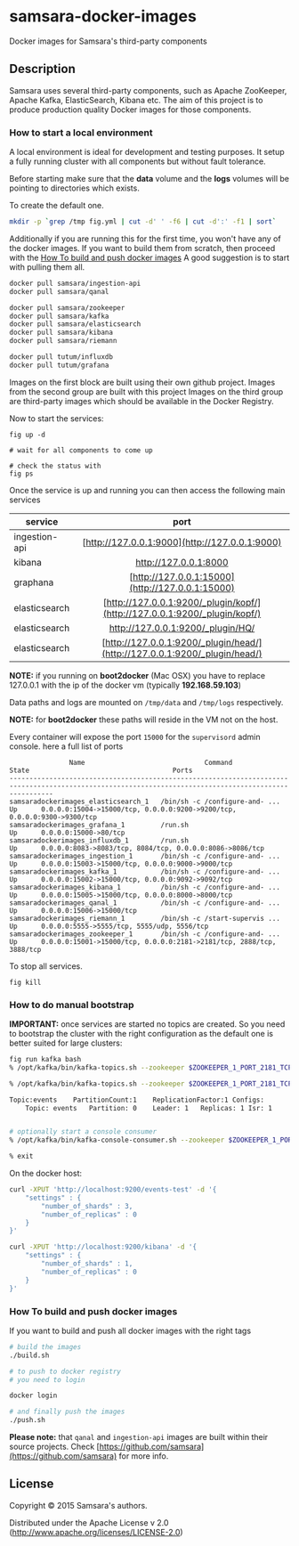 # samsara-docker-images

Docker images for Samsara's third-party components

## Description

Samsara uses several third-party components, such as Apache ZooKeeper,
Apache Kafka, ElasticSearch, Kibana etc.
The aim of this project is to produce production quality Docker images
for those components.

### How to start a local environment

A local environment is ideal for development and testing purposes.
It setup a fully running cluster with all components but without
fault tolerance.

Before starting make sure that the **data** volume and the **logs** volumes
will be pointing to directories which exists.

To create the default one.
```bash
mkdir -p `grep /tmp fig.yml | cut -d' ' -f6 | cut -d':' -f1 | sort`
```

Additionally if you are running this for the first time, you won't have any
of the docker images. If you want to build them from scratch, then proceed
with the [How To build and push docker images](#how-to-build-and-push-docker-images)
A good suggestion is to start with pulling them all.

```bash
docker pull samsara/ingestion-api
docker pull samsara/qanal

docker pull samsara/zookeeper
docker pull samsara/kafka
docker pull samsara/elasticsearch
docker pull samsara/kibana
docker pull samsara/riemann

docker pull tutum/influxdb
docker pull tutum/grafana
```

Images on the first block are built using their own github project.
Images from the second group are built with this project
Images on the third group are third-party images which should be available
in the Docker Registry.

Now to start the services:

```
fig up -d

# wait for all components to come up

# check the status with
fig ps

```

Once the service is up and running you can then access
the following main services

| service       |               port                               |
|---------------|:------------------------------------------------:|
| ingestion-api | [http://127.0.0.1:9000](http://127.0.0.1:9000)   |
| kibana        | [http://127.0.0.1:8000 ](http://127.0.0.1:8000)  |
| graphana	| [http://127.0.0.1:15000](http://127.0.0.1:15000) |
| elasticsearch | [http://127.0.0.1:9200/_plugin/kopf/](http://127.0.0.1:9200/_plugin/kopf/) |
| elasticsearch | [http://127.0.0.1:9200/_plugin/HQ/  ](http://127.0.0.1:9200/_plugin/HQ/  ) |
| elasticsearch | [http://127.0.0.1:9200/_plugin/head/](http://127.0.0.1:9200/_plugin/head/) |

**NOTE:** if you running on **boot2docker** (Mac OSX) you have to
replace 127.0.0.1 with the ip of the docker vm (typically **192.168.59.103**)

Data paths and logs are mounted on `/tmp/data` and `/tmp/logs` respectively.

**NOTE:** for **boot2docker** these paths will reside in the VM not on the host.


Every container will expose the port `15000` for the `supervisord` admin console.
here a full list of ports

```
               Name                              Command               State                                    Ports
-------------------------------------------------------------------------------------------------------------------------------------------------------
samsaradockerimages_elasticsearch_1   /bin/sh -c /configure-and- ...   Up      0.0.0.0:15004->15000/tcp, 0.0.0.0:9200->9200/tcp, 0.0.0.0:9300->9300/tcp
samsaradockerimages_grafana_1         /run.sh                          Up      0.0.0.0:15000->80/tcp
samsaradockerimages_influxdb_1        /run.sh                          Up      0.0.0.0:8083->8083/tcp, 8084/tcp, 0.0.0.0:8086->8086/tcp
samsaradockerimages_ingestion_1       /bin/sh -c /configure-and- ...   Up      0.0.0.0:15003->15000/tcp, 0.0.0.0:9000->9000/tcp
samsaradockerimages_kafka_1           /bin/sh -c /configure-and- ...   Up      0.0.0.0:15002->15000/tcp, 0.0.0.0:9092->9092/tcp
samsaradockerimages_kibana_1          /bin/sh -c /configure-and- ...   Up      0.0.0.0:15005->15000/tcp, 0.0.0.0:8000->8000/tcp
samsaradockerimages_qanal_1           /bin/sh -c /configure-and- ...   Up      0.0.0.0:15006->15000/tcp
samsaradockerimages_riemann_1         /bin/sh -c /start-supervis ...   Up      0.0.0.0:5555->5555/tcp, 5555/udp, 5556/tcp
samsaradockerimages_zookeeper_1       /bin/sh -c /configure-and- ...   Up      0.0.0.0:15001->15000/tcp, 0.0.0.0:2181->2181/tcp, 2888/tcp, 3888/tcp
```

To stop all services.

```
fig kill
```

### How to do manual bootstrap

**IMPORTANT:** once services are started no topics are created. So you need to
bootstrap the cluster with the right configuration as the default one is better
suited for large clusters:

```bash
fig run kafka bash
% /opt/kafka/bin/kafka-topics.sh --zookeeper $ZOOKEEPER_1_PORT_2181_TCP_ADDR --create --topic events --replication-factor 1 --partitions 1

% /opt/kafka/bin/kafka-topics.sh --zookeeper $ZOOKEEPER_1_PORT_2181_TCP_ADDR --describe

Topic:events	PartitionCount:1	ReplicationFactor:1	Configs:
	Topic: events	Partition: 0	Leader: 1	Replicas: 1	Isr: 1


# optionally start a console consumer
% /opt/kafka/bin/kafka-console-consumer.sh --zookeeper $ZOOKEEPER_1_PORT_2181_TCP_ADDR --topic events

% exit
```

On the docker host:

```bash
curl -XPUT 'http://localhost:9200/events-test' -d '{
    "settings" : {
        "number_of_shards" : 3,
        "number_of_replicas" : 0
    }
}'

curl -XPUT 'http://localhost:9200/kibana' -d '{
    "settings" : {
        "number_of_shards" : 1,
        "number_of_replicas" : 0
    }
}'
```


### How To build and push docker images

If you want to build and push all docker images with the right tags

```bash
# build the images
./build.sh

# to push to docker registry
# you need to login

docker login

# and finally push the images
./push.sh
```

**Please note:** that `qanal` and `ingestion-api` images are built
within their source projects.
Check [https://github.com/samsara](https://github.com/samsara) for
more info.

## License

Copyright © 2015 Samsara's authors.

Distributed under the Apache License v 2.0 (http://www.apache.org/licenses/LICENSE-2.0)

